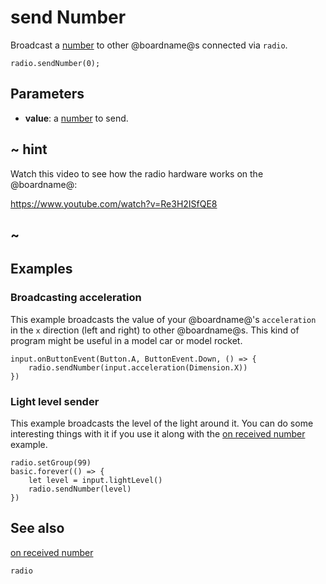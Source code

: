 # send Number

Broadcast a [number](/types/number) to other @boardname@s connected via ``radio``.

```sig
radio.sendNumber(0);
```

## Parameters

* **value**: a [number](/types/number) to send.

## ~ hint

Watch this video to see how the radio hardware works on the @boardname@:

https://www.youtube.com/watch?v=Re3H2ISfQE8

## ~

## Examples

### Broadcasting acceleration

This example broadcasts the value of your @boardname@'s ``acceleration``
in the `x` direction (left and right) to other @boardname@s.  This kind
of program might be useful in a model car or model rocket.

```blocks
input.onButtonEvent(Button.A, ButtonEvent.Down, () => {
    radio.sendNumber(input.acceleration(Dimension.X))
})
```

### Light level sender

This example broadcasts the level of the light around it.
You can do some interesting things with it if you use it along with the
[on received number](/reference/radio/on-received-number) example.

```blocks
radio.setGroup(99)
basic.forever(() => {
    let level = input.lightLevel()
    radio.sendNumber(level)
})
```

## See also

[on received number](/reference/radio/on-received-number)

```package
radio
```